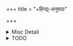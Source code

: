 +++
title = "+हिन्द्य्-अनुवादः"

+++

<details><summary>Misc Detail</summary>

॥ श्रीगणेशायः नमः॥  
श्रीमद‍्भागवतमहापुराणम्
</details>

<details><summary>TODO</summary>

पञ्चम-स्कन्धे क्वचिद् +हिन्दी टीका लुप्ता - 

- 09.md
- 23_shishumArasaMsthAvarNanam.md
- 25_bhUvivaravidhyupavarNanam.md
</details>

